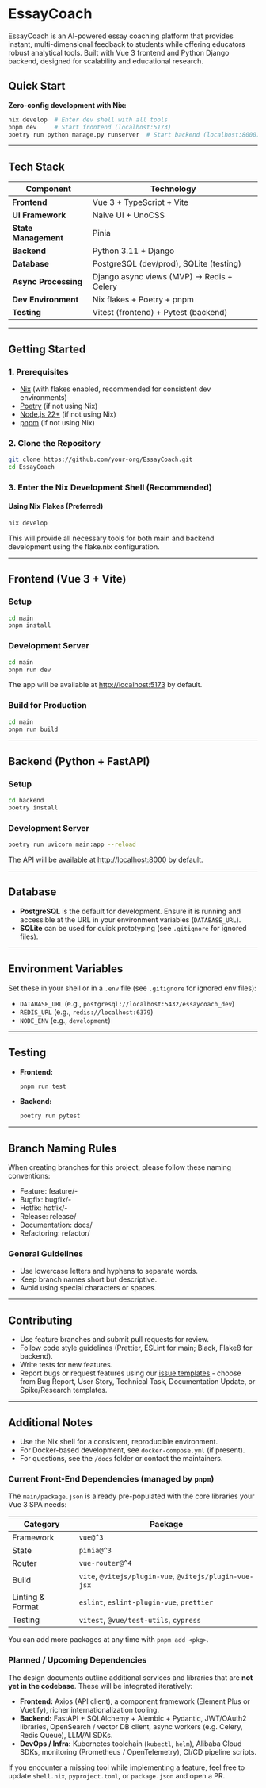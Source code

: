 # EssayCoach

EssayCoach is an AI-powered essay coaching platform that provides instant, multi-dimensional feedback to students while offering educators robust analytical tools. Built with Vue 3 frontend and Python Django backend, designed for scalability and educational research.

## Quick Start
**Zero-config development with Nix:**
```bash
nix develop  # Enter dev shell with all tools
pnpm dev     # Start frontend (localhost:5173)
poetry run python manage.py runserver  # Start backend (localhost:8000)
```

---

## Tech Stack

| Component | Technology |
|-----------|------------|
| **Frontend** | Vue 3 + TypeScript + Vite |
| **UI Framework** | Naive UI + UnoCSS |
| **State Management** | Pinia |
| **Backend** | Python 3.11 + Django |
| **Database** | PostgreSQL (dev/prod), SQLite (testing) |
| **Async Processing** | Django async views (MVP) → Redis + Celery |
| **Dev Environment** | Nix flakes + Poetry + pnpm |
| **Testing** | Vitest (frontend) + Pytest (backend)

---

## Getting Started

### 1. Prerequisites
- [Nix](https://nixos.org/download.html) (with flakes enabled, recommended for consistent dev environments)
- [Poetry](https://python-poetry.org/docs/#installation) (if not using Nix)
- [Node.js 22+](https://nodejs.org/) (if not using Nix)
- [pnpm](https://pnpm.io/installation) (if not using Nix)

### 2. Clone the Repository
```sh
git clone https://github.com/your-org/EssayCoach.git
cd EssayCoach
```

### 3. Enter the Nix Development Shell (Recommended)

#### Using Nix Flakes (Preferred)
```sh
nix develop
```
This will provide all necessary tools for both main and backend development using the flake.nix configuration.

---

## Frontend (Vue 3 + Vite)

### Setup
```sh
cd main
pnpm install
```

### Development Server
```sh
cd main
pnpm run dev
```
The app will be available at [http://localhost:5173](http://localhost:5173) by default.

### Build for Production
```sh
cd main
pnpm run build
```

---

## Backend (Python + FastAPI)

### Setup
```sh
cd backend
poetry install
```

### Development Server
```sh
poetry run uvicorn main:app --reload
```
The API will be available at [http://localhost:8000](http://localhost:8000) by default.

---

## Database
- **PostgreSQL** is the default for development. Ensure it is running and accessible at the URL in your environment variables (`DATABASE_URL`).
- **SQLite** can be used for quick prototyping (see `.gitignore` for ignored files).

---

## Environment Variables
Set these in your shell or in a `.env` file (see `.gitignore` for ignored env files):
- `DATABASE_URL` (e.g., `postgresql://localhost:5432/essaycoach_dev`)
- `REDIS_URL` (e.g., `redis://localhost:6379`)
- `NODE_ENV` (e.g., `development`)

---

## Testing
- **Frontend:**
  ```sh
  pnpm run test
  ```
- **Backend:**
  ```sh
  poetry run pytest
  ```

---

## Branch Naming Rules

When creating branches for this project, please follow these naming conventions:

- Feature:      feature/<issue-id>-<short-description>
- Bugfix:       bugfix/<issue-id>-<short-description>
- Hotfix:       hotfix/<issue-id>-<short-description>
- Release:      release/<version>
- Documentation: docs/<short-description>
- Refactoring:  refactor/<short-description>


### General Guidelines
- Use lowercase letters and hyphens to separate words.
- Keep branch names short but descriptive.
- Avoid using special characters or spaces.

---



## Contributing
- Use feature branches and submit pull requests for review.
- Follow code style guidelines (Prettier, ESLint for main; Black, Flake8 for backend).
- Write tests for new features.
- Report bugs or request features using our [issue templates](.github/ISSUE_TEMPLATE/) - choose from Bug Report, User Story, Technical Task, Documentation Update, or Spike/Research templates.

---

## Additional Notes

- Use the Nix shell for a consistent, reproducible environment.
- For Docker-based development, see `docker-compose.yml` (if present).
- For questions, see the `/docs` folder or contact the maintainers.

### Current Front-End Dependencies (managed by `pnpm`)

The `main/package.json` is already pre-populated with the core libraries your Vue 3 SPA needs:

| Category | Package |
|----------|---------|
| Framework | `vue@^3` |
| State | `pinia@^3` |
| Router | `vue-router@^4` |
| Build | `vite`, `@vitejs/plugin-vue`, `@vitejs/plugin-vue-jsx` |
| Linting & Format | `eslint`, `eslint-plugin-vue`, `prettier` |
| Testing | `vitest`, `@vue/test-utils`, `cypress` |

You can add more packages at any time with `pnpm add <pkg>`.

### Planned / Upcoming Dependencies

The design documents outline additional services and libraries that are **not yet in the codebase**. These will be integrated iteratively:

- **Frontend:** Axios (API client), a component framework (Element Plus or Vuetify), richer internationalization tooling.
- **Backend:** FastAPI + SQLAlchemy + Alembic + Pydantic, JWT/OAuth2 libraries, OpenSearch / vector DB client, async workers (e.g. Celery, Redis Queue), LLM/AI SDKs.
- **DevOps / Infra:** Kubernetes toolchain (`kubectl`, `helm`), Alibaba Cloud SDKs, monitoring (Prometheus / OpenTelemetry), CI/CD pipeline scripts.

If you encounter a missing tool while implementing a feature, feel free to update `shell.nix`, `pyproject.toml`, or `package.json` and open a PR.
